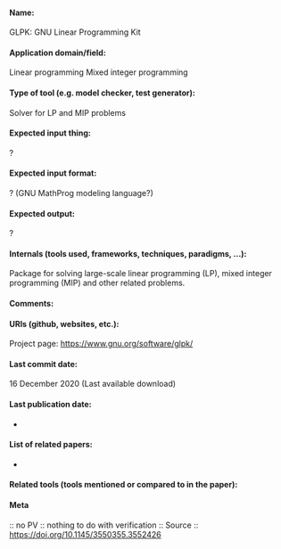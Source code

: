#### Name:
GLPK: GNU Linear Programming Kit

#### Application domain/field:
Linear programming
Mixed integer programming

#### Type of tool (e.g. model checker, test generator):
Solver for LP and MIP problems

#### Expected input thing:
?

#### Expected input format:
? (GNU MathProg modeling language?)

#### Expected output:
?

#### Internals (tools used, frameworks, techniques, paradigms, ...):
Package for solving large-scale linear programming (LP), mixed integer programming (MIP) and other related problems.

#### Comments:

#### URIs (github, websites, etc.):
Project page: https://www.gnu.org/software/glpk/

#### Last commit date:
16 December 2020 (Last available download)

#### Last publication date:
-

#### List of related papers:
-

#### Related tools (tools mentioned or compared to in the paper):

#### Meta
:: no PV :: nothing to do with verification
:: Source :: https://doi.org/10.1145/3550355.3552426
